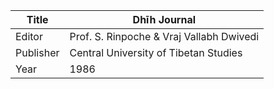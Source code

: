 |Title | Dhīh Journal 
| --- | --- 
|Editor | Prof. S. Rinpoche & Vraj Vallabh Dwivedi
|Publisher | Central University of Tibetan Studies
|Year | 1986